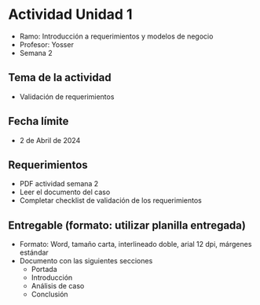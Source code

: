 # Actividad Unidad 1
* Ramo: Introducción a requerimientos y modelos de negocio
* Profesor: Yosser
* Semana 2

## Tema de la actividad
* Validación de requerimientos

## Fecha límite
* 2 de Abril de 2024

## Requerimientos
* PDF actividad semana 2
* Leer el documento del caso
* Completar checklist de validación de los requerimientos

## Entregable (formato: utilizar planilla entregada)
* Formato: Word, tamaño carta, interlineado doble, arial 12 dpi, márgenes estándar
* Documento con las siguientes secciones
  * Portada
  * Introducción
  * Análisis de caso
  * Conclusión
